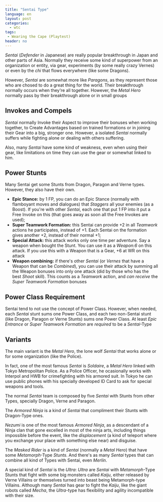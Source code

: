 ```yaml
---
title: "Sentai Type"
language: en
layout: post
categories:
  - wtc
tags:
 - Wearing the Cape (Playtest)
header: no
---
```



_Sentai_ (_Defender_ in Japanese) are really popular breakthrough in Japan and other parts of Asia. Normally they receive some kind of superpower from an organization or entity, via gear, experiments (by some really crazy Vernes) or even by the _chi_ that flows everywhere (like some Dragons).

However, _Sentai_ are somewhat more like _Paragons_, as they represent  those who are chosed to do a great thing for the world. Their breakthrough normally occurs when they're all together. However, the _Metal Hero_ normally pass by their breakthrough alone or in small groups

## Invokes and Compels

_Sentai_ normally Invoke their Aspect to improve their bonuses when working together, to Create Advantages based on trained formations or in joining their Gear into a big, stronger one. However, a isolated _Sentai_ normally suffers while fighting alone or dealing with others suffering. 

Also, many _Sentai_ have some kind of weakness, even when using their gear, like limitations on time they can use the gear or somewhat linked to him.

## Power Stunts

Many Sentai get some Stunts from Dragon, Paragon and Verne types. However, they also have their own.

+ __Epic Stance:__ by 1 FP, you can do an Epic Stance (normally with flamboyant moves and dialogues) that _Staggers_ all your enemies (as a Boost). If you're with other _Sentai_, each one that put 1 FP into it put a Free Invoke on this (that goes away as soon all the Free Invokes are used);
+ __Super Teamwork Formation:__ this Sentai can provide +2 in all _Teamwork_ actions he participates, instead of +1. Each Sentai on the formation gives another +2, instead of their normal +1;
+ __Special Attack:__ this attack works only one time per adventure. Say a weapon when bought the Stunt. You can use it as a _Weapon:6_ on this attack. If you use this with a Weapon that is a Gear, +6 at WR on this attack
+ __Weapon combining:__ if there's other _Sentai_ (or _Vernes_ that have a Weapon that can be _Combined_), you can use their attack by summing all the Weapon bonuses into only one attack (did by those who has the best _Shoot_ skill). This counts as a _Teamwork_ action, and _can receive_ the _Super Teamwork Formation_ bonuses

## Power Class Requirement

Sentai tend to not use the concept of Power Class. However, when needed, each _Sentai_ stunt sums one Power Class, and each two non-Sentai stunt (like Dragon, Paragon or Verne Stunts) sums one Power Class. At least _Epic Entrance_ or _Super Teamwork Formation_ are _required_ to be a _Sentai_-Type

## Variants

The main variant is the _Metal Hero_, the lone wolf _Sentai_ that works alone or for some organization (like the Police). 

In fact, one of the most famous _Sentai_ is _Soldaire_, a _Metal Hero_ linked with Tokyo Metropolitan Police. As a Police Officer, he ocasionally works with Interpol and HWB for crimefighting with his armored suit. In Tokyo he can use public phones with his specially developed ID Card to ask for special weapons and tools.

The normal _Sentai_ team is composed by five _Sentai_ with Stunts from other Types, specially Dragon, Verne and Paragon. 

The _Armored Ninja_ is a kind of _Sentai_ that compliment their Stunts with Dragon-Type ones. 

_Nezumi_ is one of the most famous  _Armored Ninja_, as a descendant of a Ninja clan that gone excelled in most of the ninja arts, including things impossible before the event, like the _displacement_ (a kind of teleport where you exchange your place with something else near) and disguise.

The _Masked Rider_ is a kind of _Sentai_ (normally a _Metal Hero_) that have some _Metamorph_-Type _Stunts_. And there's as many _Sentai_ types that can combine all kind of Types with Sentai, even _Merlin_. 

A special kind of _Sentai_ is the _Ultra_: _Ultra_ are _Sentai_ with _Metamorph_-Type Stunts that fight with some big monsters called _Kaiju_, either released by Verne Villains or themselves turned into beast being Metamorph-type Villains. Although many _Sentai_ has gear to fight the _Kaiju_, like the giant robots called _Mecha_, the _Ultra_-type has flexibility and agility incompatible with their size.


